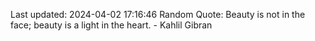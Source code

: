 Last updated: 2024-04-02 17:16:46
Random Quote: Beauty is not in the face; beauty is a light in the heart. - Kahlil Gibran